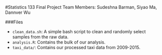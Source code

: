 #Statistics 133 Final Project
Team Members: Sudeshna Barman, Siyao Ma, Dannver Wu

###Files
* `clean_data.sh`: A simple bash script to clean and randomly select samples from the raw data.
* `analysis.R`: Contains the bulk of our analysis.
* `taxi_data/`: Contains our processed taxi data from 2009-2015.

